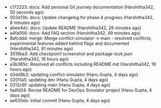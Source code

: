- c172223: docs: Add personal Git journey documentation (Harshitha342, 50 seconds ago)
- 003e13b: docs: Update changelog for phase 4 progress (Harshitha342, 8 minutes ago)
- abee4dc: docs: Update README (Harshitha342, 26 minutes ago)
- a4fa056: docs: Add FAQ section (Harshitha342, 49 minutes ago)
- 8afcddd: merge: Merge conflict-simulator -> main - resolved conflicts; experimental features added behind flags and documented (Harshitha342, 61 minutes ago)
- 3519ba3: Add checkpoin1 screenshot and package-lock.json (Harshitha342, 18 hours ago)
- a3b365c: Resolved all conflicts including README.md (Harshitha342, 19 hours ago)
- d3dd9b2: updating conflict-simulator (Hanu Gupta, 4 days ago)
- 02011a5: updating dev (Hanu Gupta, 4 days ago)
- 0312c6f: updating main (Hanu Gupta, 4 days ago)
- fadfd24: Revise README for DevOps Simulator project (Hanu Gupta, 4 days ago)
- ae630eb: Initial commit (Hanu Gupta, 4 days ago)